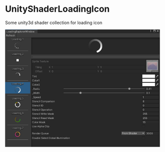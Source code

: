 # UnityShaderLoadingIcon
Some unity3d shader collection for loading icon

![screenshot](Screenshot/screenshot.png)
